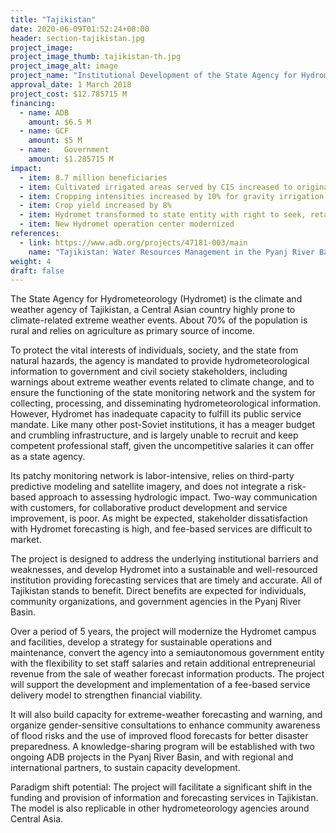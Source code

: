 ```yaml
---
title: "Tajikistan"
date: 2020-06-09T01:52:24+08:00
header: section-tajikistan.jpg
project_image:
project_image_thumb: tajikistan-th.jpg
project_image_alt: image
project_name: "Institutional Development of the State Agency for Hydrometeorology in Tajikistan [ADB: Water Resources Management in the Pyanj River Basin Project]"
approval_date: 1 March 2018
project_cost: $12.785715 M
financing:
  - name: ADB
    amount: $6.5 M
  - name: GCF
    amount: $5 M
  - name: 	Government
    amount: $1.285715 M
impact:
  - item: 8.7 million beneficiaries
  - item: Cultivated irrigated areas served by CIS increased to originally designed 50,163 ha
  - item: Cropping intensities increased by 10% for gravity irrigation and by 50% for pump irrigation 
  - item: Crop yield increased by 8% 
  - item: Hydromet transformed to state entity with right to seek, retain, and use additional commercial income
  - item: New Hydromet operation center modernized
references:
  - link: https://www.adb.org/projects/47181-003/main
    name: "Tajikistan: Water Resources Management in the Pyanj River Basin Project (Additional Finance)"
weight: 4
draft: false
---
```



The State Agency for Hydrometeorology (Hydromet) is the climate and weather agency of Tajikistan, a Central Asian country highly prone to climate-related extreme weather events. About 70% of the population is rural and relies on agriculture as primary source of income.

To protect the vital interests of individuals, society, and the state from natural hazards, the agency is mandated to provide hydrometeorological information to government and civil society stakeholders, including warnings about extreme weather events related to climate change, and to ensure the functioning of the state monitoring network and the system for collecting, processing, and disseminating hydrometeorological information.
However, Hydromet has inadequate capacity to fulfill its public service mandate. Like many other post-Soviet institutions, it has a meager budget and crumbling infrastructure, and is largely unable to recruit and keep competent professional staff, given the uncompetitive salaries it can offer as a state agency.

Its patchy monitoring network is labor-intensive, relies on third-party predictive modeling and satellite imagery, and does not integrate a risk-based approach to assessing hydrologic impact. Two-way communication with customers, for collaborative product development and service improvement, is poor. As might be expected, stakeholder dissatisfaction with Hydromet forecasting is high, and fee-based services are difficult to market.

The project is designed to address the underlying institutional barriers and weaknesses, and develop Hydromet into a sustainable and well-resourced institution providing forecasting services that are timely and accurate. All of Tajikistan stands to benefit. Direct benefits are expected for individuals, community organizations, and government agencies in the Pyanj River Basin.

Over a period of 5 years, the project will modernize the Hydromet campus and facilities, develop a strategy for sustainable operations and maintenance, convert the agency into a semiautonomous government entity with the flexibility to set staff salaries and retain additional entrepreneurial revenue from the sale of weather forecast information products. The project will support the development and implementation of a fee-based service delivery model to strengthen financial viability.

It will also build capacity for extreme-weather forecasting and warning, and organize gender-sensitive consultations to enhance community awareness of flood risks and the use of improved flood forecasts for better disaster preparedness. A knowledge-sharing program will be established with two ongoing ADB projects in the Pyanj River Basin, and with regional and international partners, to sustain capacity development.

Paradigm shift potential: The project will facilitate a significant shift in the funding and provision of information and forecasting services in Tajikistan. The model is also replicable in other hydrometeorology agencies around Central Asia. 

